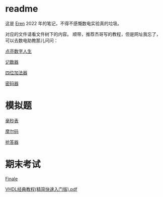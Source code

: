 # readme
这是 [Eren](https://zhaochenyang20.github.io/) 2022 年的笔记，不得不感慨数电实验真的垃圾。

对应的文件请看文件树下的内容。
顺带，推荐杰哥写的教程，但是网址我忘了，可以去数电助教那儿问问：

[点亮数字人生](%E6%95%B0%E7%94%B5%E5%AE%9E%E9%AA%8C%E5%A4%8D%E4%B9%A0%E6%96%87%E6%A1%A3%208bd73f8164e24b428d8df7d774b2a70e/%E7%82%B9%E4%BA%AE%E6%95%B0%E5%AD%97%E4%BA%BA%E7%94%9F%20318787011b17470999cabd6170dffcba.md)

[记数器](%E6%95%B0%E7%94%B5%E5%AE%9E%E9%AA%8C%E5%A4%8D%E4%B9%A0%E6%96%87%E6%A1%A3%208bd73f8164e24b428d8df7d774b2a70e/%E8%AE%B0%E6%95%B0%E5%99%A8%20cf15a0b1ae32479ba68d5fd94a6e66c3.md)

[四位加法器](%E6%95%B0%E7%94%B5%E5%AE%9E%E9%AA%8C%E5%A4%8D%E4%B9%A0%E6%96%87%E6%A1%A3%208bd73f8164e24b428d8df7d774b2a70e/%E5%9B%9B%E4%BD%8D%E5%8A%A0%E6%B3%95%E5%99%A8%200539e06e75004b088fa8c7de003078a3.md)

[密码器](%E6%95%B0%E7%94%B5%E5%AE%9E%E9%AA%8C%E5%A4%8D%E4%B9%A0%E6%96%87%E6%A1%A3%208bd73f8164e24b428d8df7d774b2a70e/%E5%AF%86%E7%A0%81%E5%99%A8%20a0b190c9e8144c959d9884e371e76474.md)

# 模拟题

[毫秒表](%E6%95%B0%E7%94%B5%E5%AE%9E%E9%AA%8C%E5%A4%8D%E4%B9%A0%E6%96%87%E6%A1%A3%208bd73f8164e24b428d8df7d774b2a70e/%E6%AF%AB%E7%A7%92%E8%A1%A8%20e464e9ed15de4c13b991a90cd3c8c7e5.md)

[摩尔码](%E6%95%B0%E7%94%B5%E5%AE%9E%E9%AA%8C%E5%A4%8D%E4%B9%A0%E6%96%87%E6%A1%A3%208bd73f8164e24b428d8df7d774b2a70e/%E6%91%A9%E5%B0%94%E7%A0%81%203eef5e1df0704337820887a3ca142b81.md)

[抢答器](%E6%95%B0%E7%94%B5%E5%AE%9E%E9%AA%8C%E5%A4%8D%E4%B9%A0%E6%96%87%E6%A1%A3%208bd73f8164e24b428d8df7d774b2a70e/%E6%8A%A2%E7%AD%94%E5%99%A8%204e6f2b7bc52f4a9396d63c320dceed30.md)

# 期末考试

[Finale](%E6%95%B0%E7%94%B5%E5%AE%9E%E9%AA%8C%E5%A4%8D%E4%B9%A0%E6%96%87%E6%A1%A3%208bd73f8164e24b428d8df7d774b2a70e/Finale%200d66150eb95c4eb1b29e16e4a4afaa8c.md)

[VHDL经典教程(精简快速入门版).pdf](%E6%95%B0%E7%94%B5%E5%AE%9E%E9%AA%8C%E5%A4%8D%E4%B9%A0%E6%96%87%E6%A1%A3%208bd73f8164e24b428d8df7d774b2a70e/VHDL%E7%BB%8F%E5%85%B8%E6%95%99%E7%A8%8B(%E7%B2%BE%E7%AE%80%E5%BF%AB%E9%80%9F%E5%85%A5%E9%97%A8%E7%89%88).pdf)
